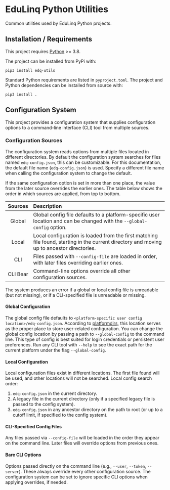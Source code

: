 # EduLinq Python Utilities

Common utilities used by EduLinq Python projects.

## Installation / Requirements

This project requires [Python](https://www.python.org/) >= 3.8.

The project can be installed from PyPi with:
```
pip3 install edq-utils
```

Standard Python requirements are listed in `pyproject.toml`.
The project and Python dependencies can be installed from source with:
```
pip3 install .
```

## Configuration System

This project provides a configuration system that supplies configuration options to a command-line interface (CLI) tool from multiple sources.

### Configuration Sources

The configuration system reads options from multiple files located in different directories.
By default the configuration system searches for files named `edq-config.json`, this can be customizable.
For this documentation, the default file name (`edq-config.json`) is used.
Specify a different file name when calling the configuration system to change the default.

If the same configuration option is set in more than one place, the value from the later source overrides the earlier ones.
The table below shows the order in which sources are applied, from top to bottom.

| Sources | Description |
| :------:| :---------- |
| Global | Global config file defaults to a platform-specific user location and can be changed with the `--global-config` option.|
| Local | Local configuration is loaded from the first matching file found, starting in the current directory and moving up to ancestor directories.|
| CLI | Files passed with `--config-file` are loaded in order, with later files overriding earlier ones.|
| CLI Bear | Command-line options override all other configuration sources.|

The system produces an error if a global or local config file is unreadable (but not missing), or if a CLI-specified file is unreadable or missing.

#### Global Configuration

The global config file defaults to `<platform-specific user config location>/edq-config.json`.
According to [platformdirs](https://github.com/tox-dev/platformdirs), this location serves as the proper place to store user-related configuration.
You can change the global config location by passing a path to `--global-config` to the command line.
This type of config is best suited for login credentials or persistent user preferences.
Run any CLI tool with `--help` to see the exact path for the current platform under the flag `--global-config`.

#### Local Configuration

Local configuration files exist in different locations.
The first file found will be used, and other locations will not be searched.
Local config search order:
1. `edq-config.json` in the current directory.
2. A legacy file in the current directory (only if a specified legacy file is passed to the config system).
3. `edq-config.json` in any ancestor directory on the path to root (or up to a cutoff limit, if specified to the config system).

#### CLI-Specified Config Files

Any files passed via `--config-file` will be loaded in the order they appear on the command line.
Later files will override options from previous ones.

#### Bare CLI Options

Options passed directly on the command line (e.g., `--user`, `--token`, `--server`).
These always override every other configuration source.
The configuration system can be set to ignore specific CLI options when applying overrides, if needed.
